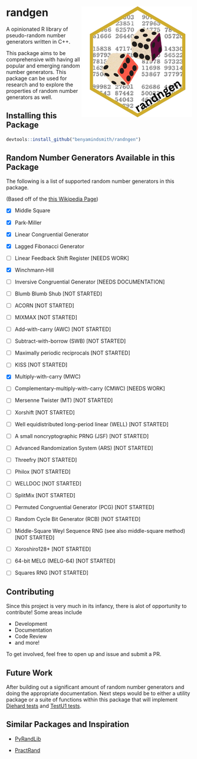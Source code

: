 # randgen  <a href='https://github.com/benyamindsmith/randngen'><img src='https://github.com/benyamindsmith/randngen/blob/main/logo.png' align="right" height="300" /></a>

<!--
Adding a webhook
This is some text
--->
A opinionated R library of pseudo-random number generators written in C++.

This package aims to be comprehensive with having all popular and emerging random number generators. This package can be used for research and to explore the properties of random number generators as well. 

## Installing this Package

```r
devtools::install_github("benyamindsmith/randngen")
```
## Random Number Generators Available in this Package

The following is a list of supported random number generators in this package. 

(Based off of the [this Wikipedia Page](https://en.wikipedia.org/wiki/List_of_random_number_generators))

- [x] Middle Square

- [x] Park-Miller

- [x] Linear Congruential Generator

- [x] Lagged Fibonacci Generator

- [ ] Linear Feedback Shift Register [NEEDS WORK]

- [x] Winchmann-Hill

- [ ] Inversive Congruential Generator [NEEDS DOCUMENTATION]

- [ ] Blumb Blumb Shub [NOT STARTED]

- [ ] ACORN [NOT STARTED]

- [ ] MIXMAX [NOT STARTED]

- [ ] Add-with-carry (AWC) [NOT STARTED]

- [ ] Subtract-with-borrow (SWB) [NOT STARTED]

- [ ] Maximally periodic reciprocals [NOT STARTED]

- [ ] KISS [NOT STARTED]

- [x] Multiply-with-carry (MWC)

- [ ] Complementary-multiply-with-carry (CMWC)  [NEEDS WORK]

- [ ] Mersenne Twister (MT)  [NOT STARTED]

- [ ] Xorshift  [NOT STARTED]

- [ ] Well equidistributed long-period linear (WELL)  [NOT STARTED]

- [ ] A small noncryptographic PRNG (JSF)  [NOT STARTED]

- [ ] Advanced Randomization System (ARS)  [NOT STARTED]

- [ ] Threefry  [NOT STARTED]

- [ ] Philox  [NOT STARTED]

- [ ] WELLDOC  [NOT STARTED]

- [ ] SplitMix  [NOT STARTED]

- [ ] Permuted Congruential Generator (PCG)  [NOT STARTED]

- [ ] Random Cycle Bit Generator (RCB)  [NOT STARTED]

- [ ] Middle-Square Weyl Sequence RNG (see also middle-square method)  [NOT STARTED]

- [ ] Xoroshiro128+  [NOT STARTED]

- [ ] 64-bit MELG (MELG-64) [NOT STARTED]

- [ ] Squares RNG  [NOT STARTED]

## Contributing

Since this project is very much in its infancy, there is alot of opportunity to contribute! Some areas include

- Development
- Documentation
- Code Review
- and more!

To get involved, feel free to open up and issue and submit a PR. 

## Future Work

After building out a significant amount of random number generators and doing the appropriate documentation. Next steps would be to either a utility package or a suite of functions within this package that will implement [Diehard tests](https://en.wikipedia.org/wiki/Diehard_tests) and [TestU1 tests](https://en.wikipedia.org/wiki/TestU01).

## Similar Packages and Inspiration

- [PyRandLib](https://github.com/schmouk/PyRandLib) 

- [PractRand](https://github.com/tylov-fork/PractRand)


